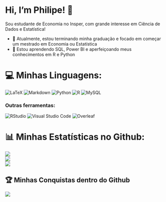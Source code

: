 # Hi, I’m Philipe! :wave:

Sou estudante de Economia no Insper, com grande interesse em Ciência de Dados e Estatística!

- :dart: Atualmente, estou terminando minha graduação e focado em começar um mestrado em Economia ou Estatística
- :ledger: Estou aprendendo SQL, Power BI e aperfeiçoando meus conhecimentos em R e Python


# 💻 Minhas Linguagens:
![LaTeX](https://img.shields.io/badge/latex-%23008080.svg?style=for-the-badge&logo=latex&logoColor=white) ![Markdown](https://img.shields.io/badge/markdown-%23000000.svg?style=for-the-badge&logo=markdown&logoColor=white) ![Python](https://img.shields.io/badge/python-3670A0?style=for-the-badge&logo=python&logoColor=ffdd54) ![R](https://img.shields.io/badge/r-%23276DC3.svg?style=for-the-badge&logo=r&logoColor=white) ![MySQL](https://img.shields.io/badge/mysql-4479A1.svg?style=for-the-badge&logo=mysql&logoColor=white)
  ### Outras ferramentas:
![RStudio](https://img.shields.io/badge/RStudio-%234675A9.svg?style=for-the-badge&logo=rstudio&logoColor=white)
![Visual Studio Code](https://img.shields.io/badge/VS%20Code-%23007ACC.svg?style=for-the-badge&logo=visual-studio-code&logoColor=white)
![Overleaf](https://img.shields.io/badge/Overleaf-%2347A141.svg?style=for-the-badge&logo=overleaf&logoColor=white)

# 📊 Minhas Estatísticas no Github:
![](https://github-readme-stats.vercel.app/api?username=phiLdias25&theme=github_dark&hide_border=false&include_all_commits=true&count_private=true)<br/>
![](https://github-readme-streak-stats.herokuapp.com/?user=phiLdias25&theme=github_dark&hide_border=false)<br/>
![](https://github-readme-stats.vercel.app/api/top-langs/?username=phiLdias25&theme=github_dark&hide_border=false&include_all_commits=true&count_private=true&layout=compact)

## 🏆 Minhas Conquistas dentro do Github
![](https://github-profile-trophy.vercel.app/?username=phiLdias25&theme=radical&no-frame=true&no-bg=false&margin-w=4)

<!-- Proudly created with GPRM ( https://gprm.itsvg.in ) -->
